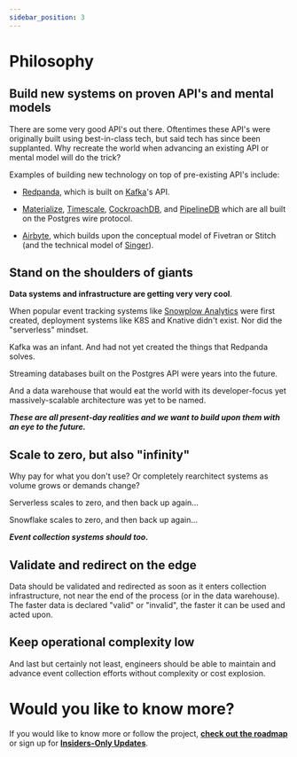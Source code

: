```yaml
---
sidebar_position: 3
---
```


# Philosophy


## Build new systems on proven API's and mental models

There are some very good API's out there. Oftentimes these API's were originally built using best-in-class tech, but said tech has since been supplanted. Why recreate the world when advancing an existing API or mental model will do the trick?

Examples of building new technology on top of pre-existing API's include:

- [Redpanda](https://redpanda.com/),  which is built on [Kafka](https://kafka.apache.org/documentation/)'s API.

- [Materialize](https://materialize.com/), [Timescale](https://www.timescale.com/), [CockroachDB](https://www.cockroachlabs.com/product/), and [PipelineDB](https://www.confluent.io/blog/pipelinedb-team-joins-confluent/) which are all built on the Postgres wire protocol.

- [Airbyte](https://airbyte.com/), which builds upon the conceptual model of Fivetran or Stitch (and the technical model of [Singer](https://www.singer.io/)).


## Stand on the shoulders of giants
**Data systems and infrastructure are getting very very cool**.

When popular event tracking systems like [Snowplow Analytics](https://github.com/snowplow/snowplow) were first created, deployment systems like K8S and Knative didn't exist. Nor did the "serverless" mindset.


Kafka was an infant. And had not yet created the things that Redpanda solves.


Streaming databases built on the Postgres API were years into the future.


And a data warehouse that would eat the world with its developer-focus yet massively-scalable architecture was yet to be named.


***These are all present-day realities and we want to build upon them with an eye to the future.***

## Scale to zero, but also "infinity"

Why pay for what you don't use? Or completely rearchitect systems as volume grows or demands change?

Serverless scales to zero, and then back up again...

Snowflake scales to zero, and then back up again...

***Event collection systems should too.***


## Validate and redirect on the edge

Data should be validated and redirected as soon as it enters collection infrastructure, not near the end of the process (or in the data warehouse). The faster data is declared "valid" or "invalid", the faster it can be used and acted upon.


## Keep operational complexity low

And last but certainly not least, engineers should be able to maintain and advance event collection efforts without complexity or cost explosion.


# Would you like to know more?

If you would like to know more or follow the project, **[check out the roadmap](/docs/introduction/roadmap)** or sign up for **[Insiders-Only Updates](/docs/insiders-only)**.
